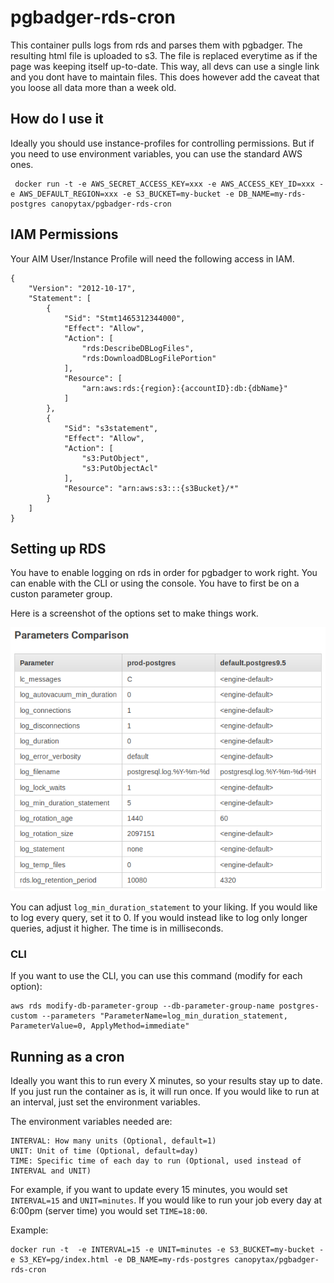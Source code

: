 # pgbadger-rds-cron

This container pulls logs from rds and parses them with pgbadger.
The resulting html file is uploaded to s3. 
The file is replaced everytime as if the page was keeping itself up-to-date.
This way, all devs can use a single link and you dont have to maintain files.
This does however add the caveat that you loose all data more than a week old.


## How do I use it

Ideally you should use instance-profiles for controlling permissions.
But if you need to use environment variables, you can use the standard AWS ones.

     docker run -t -e AWS_SECRET_ACCESS_KEY=xxx -e AWS_ACCESS_KEY_ID=xxx -e AWS_DEFAULT_REGION=xxx -e S3_BUCKET=my-bucket -e DB_NAME=my-rds-postgres canopytax/pgbadger-rds-cron
      
## IAM Permissions
 
 Your AIM User/Instance Profile will need the following access in IAM. 
 
 ```
 {
     "Version": "2012-10-17",
     "Statement": [
         {
             "Sid": "Stmt1465312344000",
             "Effect": "Allow",
             "Action": [
                 "rds:DescribeDBLogFiles",
                 "rds:DownloadDBLogFilePortion"
             ],
             "Resource": [
                 "arn:aws:rds:{region}:{accountID}:db:{dbName}"
             ]
         },
         {
             "Sid": "s3statement",
             "Effect": "Allow",
             "Action": [
                 "s3:PutObject",
                 "s3:PutObjectAcl"
             ],
             "Resource": "arn:aws:s3:::{s3Bucket}/*"
         }
     ]
 }
 ```
 

## Setting up RDS

You have to enable logging on rds in order for pgbadger to work right.
You can enable with the CLI or using the console. You have to first be on a custon parameter group.

Here is a screenshot of the options set to make things work.

![image](/parameters.png?raw=true "RDS Parameters")

You can adjust `log_min_duration_statement` to your liking. 
If you would like to log every query, set it to 0. 
If you would instead like to log only longer queries, adjust it higher. 
The time is in milliseconds.

### CLI
 
If you want to use the CLI, you can use this command (modify for each option):

```
aws rds modify-db-parameter-group --db-parameter-group-name postgres-custom --parameters "ParameterName=log_min_duration_statement, ParameterValue=0, ApplyMethod=immediate"
```

## Running as a cron

Ideally you want this to run every X minutes, so your results stay up to date.
If you just run the container as is, it will run once. 
If you would like to run at an interval, just set the environment variables.

The environment variables needed are:

    INTERVAL: How many units (Optional, default=1)
    UNIT: Unit of time (Optional, default=day)
    TIME: Specific time of each day to run (Optional, used instead of INTERVAL and UNIT)
    
For example, if you want to update every 15 minutes, you would set `INTERVAL=15` and `UNIT=minutes`.
If you would like to run your job every day at 6:00pm (server time) you would set `TIME=18:00`.


Example:

    docker run -t  -e INTERVAL=15 -e UNIT=minutes -e S3_BUCKET=my-bucket -e S3_KEY=pg/index.html -e DB_NAME=my-rds-postgres canopytax/pgbadger-rds-cron
